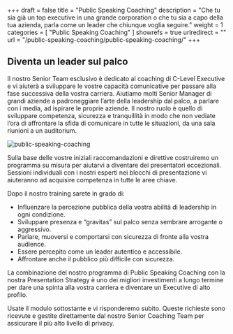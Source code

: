 +++
draft 		= false
title 		= "Public Speaking Coaching"
description	= "Che tu sia già un top executive in una grande corporation o che tu sia a capo della tua azienda, parla come un leader che chiunque voglia seguire."
weight		= 1
categories	= [ "Public Speaking Coaching" ]
showrefs	= true
urlredirect	= ""
url 		= "/public-speaking-coaching/public-speaking-coaching/"
+++

## Diventa un leader sul palco

Il nostro Senior Team esclusivo è dedicato al coaching di C-Level Executive e vi aiuterà a sviluppare le vostre capacità comunicative per passare alla fase successiva della vostra carriera.
Aiutiamo molti Senior Manager di grandi aziende a padroneggiare l’arte della leadership dal palco, a parlare con i media, ad ispirare le proprie aziende. Il nostro ruolo è quello di sviluppare competenza, sicurezza e tranquillità in modo che non vediate l’ora di affrontare la sfida di comunicare in tutte le situazioni, da una sala riunioni a un auditorium.  

![public-speaking-coaching][pic1]

Sulla base delle vostre iniziali raccomandazioni e direttive costruiremo un programma su misura per aiutarvi a diventare dei presentatori eccezionali. Sessioni individuali con i nostri esperti nei blocchi di presentazione vi aiuteranno ad acquisire competenza in tutte le aree chiave.

Dopo il nostro training sarete in grado di:

* Influenzare la percezione pubblica della vostra abilità di leadership in ogni condizione. 
* Sviluppare presenza e “gravitas” sul palco senza sembrare arrogante o aggressivo.
* Parlare, muoversi e comportarsi con sicurezza di fronte alla vostra audience.
* Essere percepito come un leader autentico e accessibile.
* Affrontare anche il pubblico più difficile con sicurezza.

La combinazione del nostro programma di Public Speaking Coaching con la nostra Presentation Strategy è uno dei migliori investimenti a lungo termine per dare una spinta alla vostra carriera e diventare un Executive di alto profilo. 

Usate il modulo sottostante e vi risponderemo subito. Queste richieste sono ricevute e gestite direttamente dal nostro Senior Coaching Team per assicurare il più alto livello di privacy.

[pic1]: /pictures/public-speaking-coaching/public-speaking-coaching/public-speaking-coaching.jpg